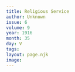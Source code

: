 ```yaml
---
title: Religious Service
author: Unknown
issue: 6
volume: 9
year: 1916
month: 35
day: V
tags:
layout: page.njk
image:
---
```





